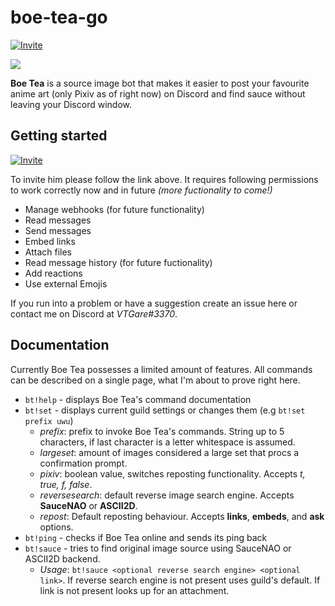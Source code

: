 # boe-tea-go
[![Invite](https://img.shields.io/badge/Invite%20Link-%40Boe%20Tea-brightgreen)](https://discordapp.com/api/oauth2/authorize?client_id=636468907049353216&permissions=537250880&scope=bot)

<img align="center" src="https://cdn.discordapp.com/avatars/636468907049353216/f22aa4bf930d9743dd40a10287de8b04.png?size=256">

**Boe Tea** is a source image bot that makes it easier to post your favourite anime art (only Pixiv as of right now) on Discord and find sauce without leaving your Discord window.

## Getting started
[![Invite](https://img.shields.io/badge/Invite%20Link-%40Boe%20Tea-brightgreen)](https://discordapp.com/api/oauth2/authorize?client_id=636468907049353216&permissions=537250880&scope=bot)

To invite him please follow the link above. It requires following permissions to work correctly now and in future *(more fuctionality to come!)*
* Manage webhooks (for future functionality)
* Read messages
* Send messages
* Embed links
* Attach files
* Read message history (for future fuctionality)
* Add reactions
* Use external Emojis

If you run into a problem or have a suggestion create an issue here or contact me on Discord at *VTGare#3370*.

## Documentation
Currently Boe Tea possesses a limited amount of features. All commands can be described on a single page, what I'm about to prove right here.
* ``bt!help`` - displays Boe Tea's command documentation
* ``bt!set`` - displays current guild settings or changes them (e.g ``bt!set prefix uwu``)
    * *prefix*: prefix to invoke Boe Tea's commands. String up to 5 characters, if last character is a letter whitespace is assumed.
    * *largeset*: amount of images considered a large set that procs a confirmation prompt.
    * *pixiv*: boolean value, switches reposting functionality. Accepts *t, true, f, false*.
    * *reversesearch*: default reverse image search engine. Accepts **SauceNAO** or **ASCII2D**.
    * *repost*: Default reposting behaviour. Accepts **links**, **embeds**, and **ask** options.
* ``bt!ping`` - checks if Boe Tea online and sends its ping back
* ``bt!sauce`` - tries to find original image source using SauceNAO or ASCII2D backend.
    * *Usage*: ``bt!sauce <optional reverse search engine> <optional link>``. If reverse search engine is not present uses guild's default. If link is not present looks up for an attachment.
